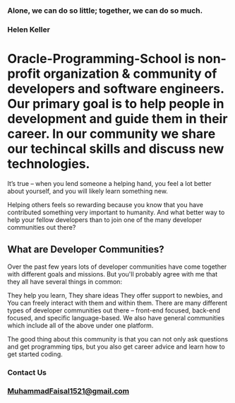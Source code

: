 ### Alone, we can do so little; together, we can do so much.
### Helen Keller

# Oracle-Programming-School is non-profit organization & community of developers and software engineers. Our primary goal is to help people in development and guide them in their career. In our community we share our techincal skills and discuss new technologies.

It’s true – when you lend someone a helping hand, you feel a lot better about yourself, and you will likely learn something new.

Helping others feels so rewarding because you know that you have contributed something very important to humanity. And what better way to help your fellow developers than to join one of the many developer communities out there?

## What are Developer Communities?
Over the past few years lots of developer communities have come together with different goals and missions. But you'll probably agree with me that they all have several things in common:

They help you learn,
They share ideas
They offer support to newbies, and
You can freely interact with them and within them.
There are many different types of developer communities out there – front-end focused, back-end focused, and specific language-based. We also have general communities which include all of the above under one platform.

The good thing about this community is that you can not only ask questions and get programming tips, but you also get career advice and learn how to get started coding.

### Contact Us
### MuhammadFaisal1521@gmail.com

